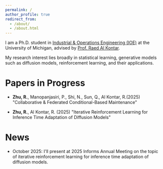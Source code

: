 ```yaml
---
permalink: /
author_profile: true
redirect_from: 
  - /about/
  - /about.html
---
```


I am a Ph.D. student in [Industrial & Operations Engineering (IOE)](https://ioe.engin.umich.edu/) at the University of Michigan, advised by [Prof. Raed Al Kontar](https://ioe.engin.umich.edu/people/al-kontar-raed/).

My research interest lies broadly in statistical learning, generative models such as diffusion models, reinforcement learning, and their applications.

# Papers in Progress

- **Zhu, R.**, Manopanjasiri, P., Shi, N., Sun, Q., Al Kontar, R.(2025) "Collaborative & Federated Conditional-Based Maintenance" 

- **Zhu, R.**, Al Kontar, R. (2025)  "Iterative Reinforcement Learning for Inference Time Adaptation of Diffusion Models"

# News

- October 2025: I'll present at 2025 Informs Annual Meeting on the topic of iterative reinforcement learning for inference time adaptation of diffusion models.
